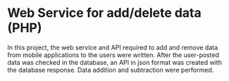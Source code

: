 # Web Service for add/delete data (PHP)
 In this project, the web service and API required to add and remove data from mobile applications to the users were written. After the user-posted data was checked in the database, an API in json format was created with the database response. Data addition and subtraction were performed.
